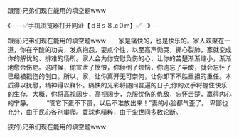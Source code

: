 跟丽)兄弟们现在能用的填空题www

《——✅手机浏览器打开网沚【ｄ8ｓ８.c０m】✅—》--

跟丽)兄弟们现在能用的填空题www　　家是痛快的，也是快乐的。家人欢聚在一道，你在辛酸的功夫，发点抱怨，耍点个性，以至高声恸哭，撕心裂肺，家就变成你的解忧的、排难的场所。家人会为你安慰负伤的心，让你的苦楚渐渐缩小，渐渐地愈合伤疤。这时候，你宣泄了愤恨，你倾倒了烦恼，你遗忘了辛酸，就会忘怀了已经被戳伤的创口。所以，家，让你离开无可奈何，让你卸下不胜重担的重任。本质得以抚慰，精神得以释怀。痛快的光彩将随同普遍的日子;你的双手将握住快乐的生存。大概，你将高视阔步，高视阔步，克服忧伤的仇敌，忘怀苦楚，赢得内心的宁静。
　　“管它下蛋不下蛋，以后不准放出来！”妻的小脸都气歪了。
卑鄙也充分，由于民心各别攀爬。寰球也精粹，由于尘世间多数论断。





狭的)兄弟们现在能用的填空题www

